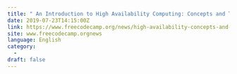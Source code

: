 ```yaml
---
title: " An Introduction to High Availability Computing: Concepts and Theory "
date: 2019-07-23T14:15:00Z
link: https://www.freecodecamp.org/news/high-availability-concepts-and-theory/?utm_medium=RSS&utm_source=news.12bit.vn
site: www.freecodecamp.orgnews
language: English
category:
  -   
draft: false
---
```

